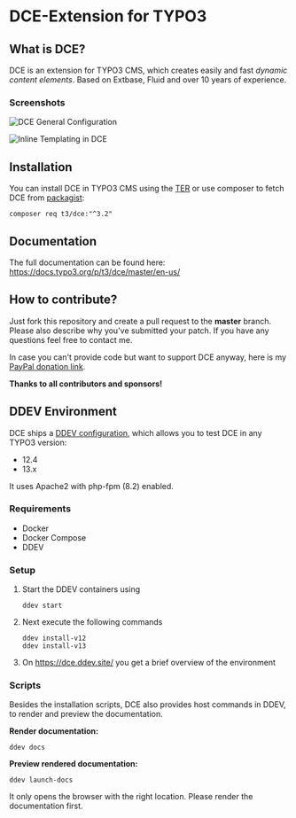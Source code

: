# DCE-Extension for TYPO3

## What is DCE?

DCE is an extension for TYPO3 CMS, which creates easily and fast *dynamic content elements*.
Based on Extbase, Fluid and over 10 years of experience.


### Screenshots

![DCE General Configuration](Documentation/FirstSteps/Images/first-dce.png)

![Inline Templating in DCE](Documentation/FirstSteps/Images/template-default.png)


## Installation

You can install DCE in TYPO3 CMS using the [TER](https://extensions.typo3.org/extension/dce/)
or use composer to fetch DCE from [packagist](https://packagist.org/packages/t3/dce):

```
composer req t3/dce:"^3.2"
```


## Documentation

The full documentation can be found here: https://docs.typo3.org/p/t3/dce/master/en-us/


## How to contribute?

Just fork this repository and create a pull request to the **master** branch.
Please also describe why you've submitted your patch. If you have any questions feel free to contact me.

In case you can't provide code but want to support DCE anyway, here is my [PayPal donation link](https://www.paypal.com/cgi-bin/webscr?cmd=_s-xclick&hosted_button_id=2DCCULSKFRZFU).

**Thanks to all contributors and sponsors!**


## DDEV Environment

DCE ships a [DDEV configuration](https://github.com/a-r-m-i-n/ddev-for-typo3-extensions), which allows you to test DCE in any TYPO3 version:

- 12.4
- 13.x

It uses Apache2 with php-fpm (8.2) enabled.

### Requirements

- Docker
- Docker Compose
- DDEV

### Setup

1. Start the DDEV containers using
    ```
    ddev start
    ```
2. Next execute the following commands
    ```
    ddev install-v12
    ddev install-v13
    ```
3. On https://dce.ddev.site/ you get a brief overview of the environment


### Scripts

Besides the installation scripts, DCE also provides host commands in DDEV, to
render and preview the documentation.

**Render documentation:**
```
ddev docs
```

**Preview rendered documentation:**
```
ddev launch-docs
```
It only opens the browser with the right location. Please render the documentation first.
